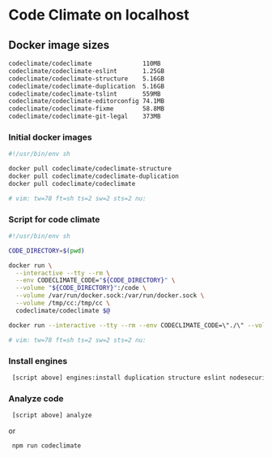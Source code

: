 # Code Climate on localhost

## Docker image sizes

```sh
codeclimate/codeclimate              110MB
codeclimate/codeclimate-eslint       1.25GB
codeclimate/codeclimate-structure    5.16GB
codeclimate/codeclimate-duplication  5.16GB
codeclimate/codeclimate-tslint       559MB
codeclimate/codeclimate-editorconfig 74.1MB
codeclimate/codeclimate-fixme        58.8MB
codeclimate/codeclimate-git-legal    373MB
```

### Initial docker images

```sh
#!/usr/bin/env sh

docker pull codeclimate/codeclimate-structure
docker pull codeclimate/codeclimate-duplication
docker pull codeclimate/codeclimate

# vim: tw=78 ft=sh ts=2 sw=2 sts=2 nu:
```

### Script for code climate

```sh
#!/usr/bin/env sh

CODE_DIRECTORY=$(pwd)

docker run \
  --interactive --tty --rm \
  --env CODECLIMATE_CODE="${CODE_DIRECTORY}" \
  --volume "${CODE_DIRECTORY}":/code \
  --volume /var/run/docker.sock:/var/run/docker.sock \
  --volume /tmp/cc:/tmp/cc \
  codeclimate/codeclimate $@

docker run --interactive --tty --rm --env CODECLIMATE_CODE=\"./\" --volume \"./\":/code --volume /var/run/docker.sock:/var/run/docker.sock --volume /tmp/cc:/tmp/cc codeclimate/codeclimate analyze

# vim: tw=78 ft=sh ts=2 sw=2 sts=2 nu:
```

### Install engines

```sh
 [script above] engines:install duplication structure eslint nodesecurity requiresafe
```

### Analyze code

```sh
 [script above] analyze
```

or

```sh
 npm run codeclimate
```
